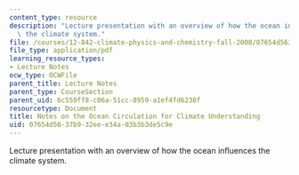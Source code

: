 ```yaml
---
content_type: resource
description: "Lecture presentation with an overview of how the ocean in\uFB02uences\
  \ the climate system."
file: /courses/12-842-climate-physics-and-chemistry-fall-2008/07654d5637b932eee34a03b3b3de5c9e_part6.pdf
file_type: application/pdf
learning_resource_types:
- Lecture Notes
ocw_type: OCWFile
parent_title: Lecture Notes
parent_type: CourseSection
parent_uid: 6c559ff8-c06a-51cc-8959-a1ef4fd6238f
resourcetype: Document
title: Notes on the Ocean Circulation for Climate Understanding
uid: 07654d56-37b9-32ee-e34a-03b3b3de5c9e
---
```

Lecture presentation with an overview of how the ocean inﬂuences the climate system.

